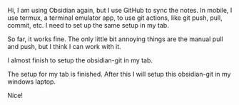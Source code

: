 Hi, I am using Obsidian again, but I use GitHub to sync the notes. In mobile, I use termux, a terminal emulator app, to use git actions, like git push, pull, commit, etc. I need to set up the same setup in my tab.

So far, it works fine. The only little bit annoying things are the manual pull and push, but I think I can work with it.

I almost finish to setup the obsidian-git in my tab.

The setup for my tab is finished. After this I will setup this obsidian-git in my windows laptop.

Nice!
